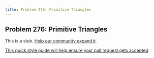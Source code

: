 ```yaml
---
title: Problem 276: Primitive Triangles
---
```

## Problem 276: Primitive Triangles

This is a stub. <a href='https://github.com/freecodecamp/guides/tree/master/src/pages/certifications/coding-interview-prep/project-euler/problem-276-primitive-triangles/index.md' target='_blank' rel='nofollow'>Help our community expand it</a>.

<a href='https://github.com/freecodecamp/guides/blob/master/README.md' target='_blank' rel='nofollow'>This quick style guide will help ensure your pull request gets accepted</a>.

<!-- The article goes here, in GitHub-flavored Markdown. Feel free to add YouTube videos, images, and CodePen/JSBin embeds  -->
